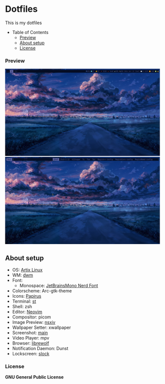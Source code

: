 # Dotfiles

This is my dotfiles

- Table of Contents
  - [Preview](#Preview)
  - [About setup](#About-setup)
  - [License](#License)

### Preview

![dwm](https://github.com/lutheran736/dotfiles/blob/screenshot/dwm.png?raw=true)
![dmenu](https://github.com/lutheran736/dotfiles/blob/screenshot/dmenu.png?raw=true)

## About setup

- OS: [Artix Linux](https://wiki.artixlinux.org)
- WM: [dwm](https://github.com/lutheran736/dwm)
- Font:
  - Monospace: [JetBrainsMono Nerd Font](https://www.nerdfonts.com/font-downloads)
- Colorscheme: Arc-gtk-theme
- Icons: [Papirus](https://github.com/PapirusDevelopmentTeam/papirus-icon-theme)
- Terminal: [st](https://github.com/lutheran736/st)
- Shell: zsh
- Editor: [Neovim](https://neovim.io/)
- Compositor: picom
- Image Preview: [nsxiv](https://nsxiv.codeberg.page/)
- Wallpaper Setter: xwallpaper
- Screenshot: [main](https://github.com/naelstrof/maim)
- Video Player: mpv
- Browser: [librewolf](https://librewolf.net/)
- Notification Daemon: Dunst
- Lockscreen: [slock](https://tools.suckless.org/slock/)

### License

**GNU General Public License**
